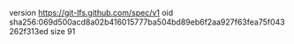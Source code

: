 version https://git-lfs.github.com/spec/v1
oid sha256:069d500acd8a02b416015777ba504bd89eb6f2aa927f63fea75f043262f313ed
size 91
